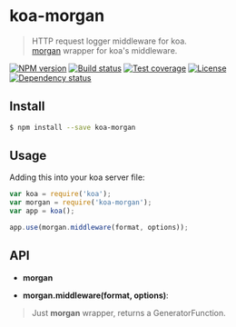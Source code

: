# koa-morgan

> HTTP request logger middleware for koa.  
> [morgan] wrapper for koa's middleware.

[![NPM version][npm-img]][npm-url]
[![Build status][travis-img]][travis-url]
[![Test coverage][coveralls-img]][coveralls-url]
[![License][license-img]][license-url]
[![Dependency status][david-img]][david-url]

## Install

```sh
$ npm install --save koa-morgan
```

## Usage

Adding this into your koa server file:

```js
var koa = require('koa');
var morgan = require('koa-morgan');
var app = koa();

app.use(morgan.middleware(format, options));

```

## API

* **morgan**

* **morgan.middleware(format, options)**:
> Just **morgan** wrapper, returns a GeneratorFunction.

[npm-img]: https://img.shields.io/npm/v/koa-morgan.svg?style=flat-square
[npm-url]: https://npmjs.org/package/koa-morgan
[travis-img]: https://img.shields.io/travis/koa-modules/morgan.svg?style=flat-square
[travis-url]: https://travis-ci.org/koa-modules/morgan
[coveralls-img]: https://img.shields.io/coveralls/koa-modules/morgan.svg?style=flat-square
[coveralls-url]: https://coveralls.io/r/koa-modules/morgan?branch=master
[license-img]: https://img.shields.io/badge/license-MIT-green.svg?style=flat-square
[license-url]: LICENSE
[david-img]: https://img.shields.io/david/koa-modules/morgan.svg?style=flat-square
[david-url]: https://david-dm.org/koa-modules/morgan
[morgan]: https://github.com/expressjs/morgan
